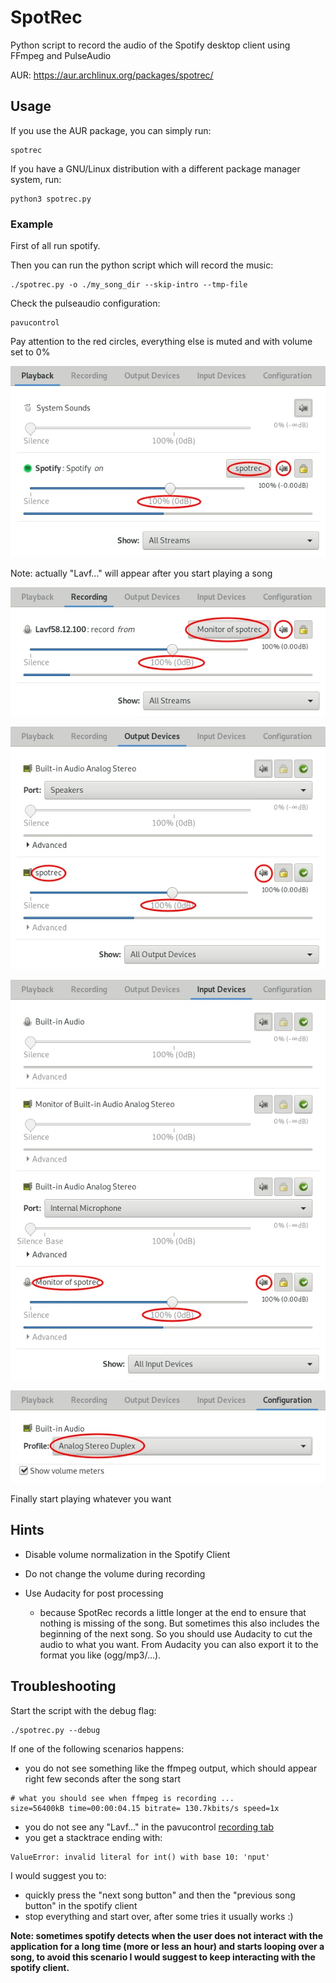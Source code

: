 # SpotRec

Python script to record the audio of the Spotify desktop client using FFmpeg
and PulseAudio

AUR: https://aur.archlinux.org/packages/spotrec/



## Usage

If you use the AUR package,
you can simply run:

```
spotrec
```

If you have a GNU/Linux distribution with a different package manager system,
run:

```
python3 spotrec.py
```



### Example

First of all run spotify.

Then you can run the python script which will record the music:

```
./spotrec.py -o ./my_song_dir --skip-intro --tmp-file
```

Check the  pulseaudio configuration:

```
pavucontrol
```

Pay attention to the red circles, everything else is muted and with volume set
to 0%

![playback tab](https://github.com/Bleuzen/SpotRec/raw/master/img/pavucontrol_playback_tab.jpeg)

Note: actually "Lavf..." will appear after you start playing a song

![recording tab](https://github.com/Bleuzen/SpotRec/raw/master/img/pavucontrol_recording_tab.jpeg)

![output devices tab](https://github.com/Bleuzen/SpotRec/raw/master/img/pavucontrol_output_devices_tab.jpeg)

![input devices tab](https://github.com/Bleuzen/SpotRec/raw/master/img/pavucontrol_input_devices_tab.jpeg)

![configuration tab](https://github.com/Bleuzen/SpotRec/raw/master/img/pavucontrol_configuration_tab.jpeg)

Finally start playing whatever you want


## Hints

- Disable volume normalization in the Spotify Client

- Do not change the volume during recording

- Use Audacity for post processing

  * because SpotRec records a little longer at the end to ensure that nothing is missing of the song. But sometimes this also includes the beginning of the next song. So you should use Audacity to cut the audio to what you want. From Audacity you can also export it to the format you like (ogg/mp3/...).


## Troubleshooting

Start the script with the debug flag:

```
./spotrec.py --debug
```

If one of the following scenarios happens:

* you do not see something like the ffmpeg output, which should appear right
  few seconds after the song start

```
# what you should see when ffmpeg is recording ...
size=56400kB time=00:00:04.15 bitrate= 130.7kbits/s speed=1x
```

* you do not see any "Lavf..." in the pavucontrol
  [recording tab](https://github.com/Bleuzen/SpotRec/raw/master/img/pavucontrol_recording_tab.jpeg)
* you get a stacktrace ending with:

```
ValueError: invalid literal for int() with base 10: 'nput'
```

I would suggest you to:

* quickly press the "next song button" and then the "previous song button" in
  the spotify client
* stop everything and start over, after some tries it usually works :)


**Note: sometimes spotify detects when the user does not interact with the
application for a long time (more or less an hour) and starts looping over a
song, to avoid this scenario I would suggest to keep interacting with the
spotify client.**
